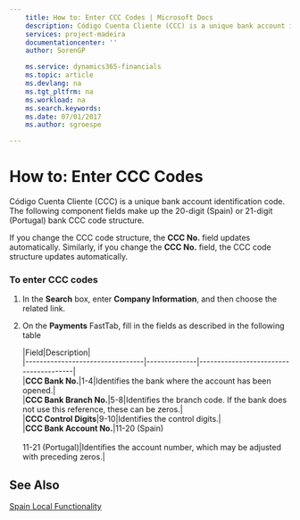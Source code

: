 ```yaml
---
    title: How to: Enter CCC Codes | Microsoft Docs
    description: Código Cuenta Cliente (CCC) is a unique bank account identification code. The following component fields make up the 20-digit (Spain) or 21-digit (Portugal) bank CCC code structure.
    services: project-madeira
    documentationcenter: ''
    author: SorenGP

    ms.service: dynamics365-financials
    ms.topic: article
    ms.devlang: na
    ms.tgt_pltfrm: na
    ms.workload: na
    ms.search.keywords:
    ms.date: 07/01/2017
    ms.author: sgroespe

---
```

# How to: Enter CCC Codes
Código Cuenta Cliente (CCC) is a unique bank account identification code. The following component fields make up the 20-digit (Spain) or 21-digit (Portugal) bank CCC code structure.  
  
 If you change the CCC code structure, the **CCC No.** field updates automatically. Similarly, if you change the **CCC No.** field, the CCC code structure updates automatically.  
  
### To enter CCC codes  
  
1.  In the **Search** box, enter **Company Information**, and then choose the related link.  
  
2.  On the **Payments** FastTab, fill in the fields as described in the following table  
  
    |Field|Description|  
    |---------------------------------|--------------|---------------------------------------|  
    |**CCC Bank No.**|1-4|Identifies the bank where the account has been opened.|  
    |**CCC Bank Branch No.**|5-8|Identifies the branch code. If the bank does not use this reference, these can be zeros.|  
    |**CCC Control Digits**|9-10|Identifies the control digits.|  
    |**CCC Bank Account No.**|11-20 (Spain)<br /><br /> 11-21 (Portugal)|Identifies the account number, which may be adjusted with preceding zeros.|  
  
## See Also  
 [Spain Local Functionality](spain-local-functionality.md)
